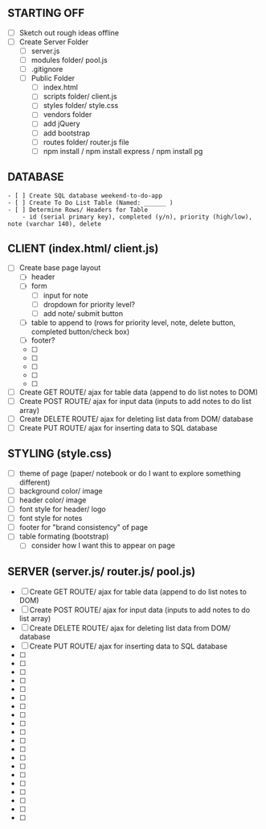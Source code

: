 ## STARTING OFF
- [ ] Sketch out rough ideas offline
- [ ] Create Server Folder
    - [ ] server.js
    - [ ] modules folder/ pool.js
    - [ ] .gitignore
    - [ ] Public Folder
        - [ ] index.html
        - [ ] scripts folder/ client.js
        - [ ] styles folder/ style.css
        - [ ] vendors folder
        - [ ] add jQuery
        - [ ] add bootstrap
        - [ ] routes folder/ router.js file
        - [ ] npm install / npm install express / npm install pg

## DATABASE
    - [ ] Create SQL database weekend-to-do-app
    - [ ] Create To Do List Table (Named: ______ )
    - [ ] Determine Rows/ Headers for Table
        - id (serial primary key), completed (y/n), priority (high/low), note (varchar 140), delete

## CLIENT (index.html/ client.js)
- [ ] Create base page layout
    - [ ] header
    - [ ] form
        - [ ] input for note
        - [ ] dropdown for priority level?
        - [ ] add note/ submit button
    - [ ] table to append to (rows for priority level, note, delete button, completed button/check box)
    - [ ] footer?
    - [ ]
    - [ ]
    - [ ]
    - [ ]
    - [ ]
- [ ] Create GET ROUTE/ ajax for table data (append to do list notes to DOM)
- [ ] Create POST ROUTE/ ajax for input data (inputs to add notes to do list array)
- [ ] Create DELETE ROUTE/ ajax for deleting list data from DOM/ database
- [ ] Create PUT ROUTE/ ajax for inserting data to SQL database

## STYLING (style.css)
- [ ] theme of page (paper/ notebook or do I want to explore something different)
- [ ] background color/ image 
- [ ] header color/ image
- [ ] font style for header/ logo
- [ ] font style for notes
- [ ] footer for "brand consistency" of page
- [ ] table formating (bootstrap)
    -[ ] consider how I want this to appear on page

## SERVER (server.js/ router.js/ pool.js)
- [ ] Create GET ROUTE/ ajax for table data (append to do list notes to DOM)
- [ ] Create POST ROUTE/ ajax for input data (inputs to add notes to do list array)
- [ ] Create DELETE ROUTE/ ajax for deleting list data from DOM/ database
- [ ] Create PUT ROUTE/ ajax for inserting data to SQL database
- [ ]
- [ ]
- [ ]
- [ ]
- [ ]
- [ ]
- [ ]
- [ ]
- [ ]
- [ ]
- [ ]
- [ ]
- [ ]
- [ ]
- [ ]
- [ ]
- [ ]
- [ ]
- [ ]
- [ ]